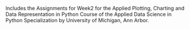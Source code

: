 Includes the Assignments for Week2 for the Applied Plotting, Charting and Data Representation in Python Course of the Applied Data Science in Python Specialization by University of Michigan, Ann Arbor.
